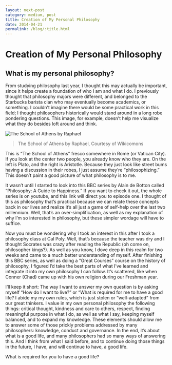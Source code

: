```yaml
---
layout: next-post
category: medium, post
title: Creation of My Personal Philosophy
date: 2014-04-21
permalink: /blog/:title.html
---
```


# Creation of My Personal Philosophy

## What is my personal philosophy?

From studying philosophy last year, I thought this may actually be important, since it helps create a foundation of who I am and what I do. I previously thought that philosophy majors were different, and belonged to the Starbucks barista clan who may eventually become academics, or something. I couldn’t imagine there would be some practical work in this field; I thought philosophers historically would stand around in a long robe pondering questions. This image, for example, doesn’t help me visualize what they do besides loft around and think.

![The School of Athens by Raphael](https://cdn-images-1.medium.com/max/1600/1*RZhBC2uN2CijPOV_JtxfAA.png)

> The School of Athens by Raphael, Courtesy of Wikicomons

This is “The School of Athens” fresco somewhere in Rome (or Vatican City). If you look at the center two people, you already know who they are. On the left is Plato, and the right is Aristotle. Because they just look like street bums having a discussion in their robes, I just assume they’re “philosophizing.” This doesn’t paint a good picture of what philosophy is to me.

It wasn’t until I started to look into this BBC series by Alain de Botton called “Philosophy: A Guide to Happiness.” If you want to check it out, the whole series is on youtube, and this link will direct you to episode one. I thought of this as philosophy that’s practical because we can relate these concepts back in our lives and realize it’s all just a game of self-help over the last two millennium. Well, that’s an over-simplification, as well as my explanation of why I’m so interested in philosophy, but these simpler wordage will have to suffice.

Now you must be wondering why I took an interest in this after I took a philosophy class at Cal Poly. Well, that’s because the teacher was dry and I thought Socrates was crazy after reading the Republic (oh come on, philosopher kings?). As well as you know, I dove deep in this realm for two weeks and came to a much better understanding of myself. After finishing this BBC series, as well as doing a “Great Courses” course on the history of philosophy, I figured I’d take the best parts of what I’ve learned and integrate it into my own philosophy I can follow. It’s scattered, like when Conner (Chad) came up with his own religion during our Freshman year.

I’ll keep it short: The way I want to answer my own question is by asking myself “How do I want to live?” or “What is required for me to have a good life? I abide my my own rules, which is just stolen or “well-adapted” from our great thinkers. I value in my own personal philosophy the following things: critical thought, kindness and care to others, respect, finding meaningful purpose in what I do, as well as what I say, keeping myself balanced, and to expand my knowledge. These elements should allow me to answer some of those prickly problems addressed by many philosophers: knowledge, conduct and governance. In the end, it’s about what is a good life, and many philosophers had so many ways of answering this. And I think from what I said before, and to continue doing those things in the future, I have, and will continue to have, a good life.

What is required for you to have a good life?
